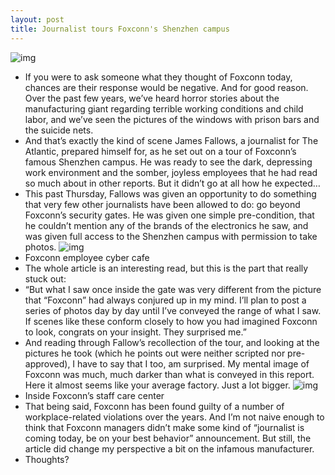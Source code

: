 ```yaml
---
layout: post
title: Journalist tours Foxconn's Shenzhen campus
---
```

![img](http://media.idownloadblog.com/wp-content/uploads/2012/10/Foxconn4-thumb-620x401-102212-e1375086956678.png)
* If you were to ask someone what they thought of Foxconn today, chances are their response would be negative. And for good reason. Over the past few years, we’ve heard horror stories about the manufacturing giant regarding terrible working conditions and child labor, and we’ve seen the pictures of the windows with prison bars and the suicide nets.
* And that’s exactly the kind of scene James Fallows, a journalist for The Atlantic, prepared himself for, as he set out on a tour of Foxconn’s famous Shenzhen campus. He was ready to see the dark, depressing work environment and the somber, joyless employees that he had read so much about in other reports. But it didn’t go at all how he expected…
* This past Thursday, Fallows was given an opportunity to do something that very few other journalists have been allowed to do: go beyond Foxconn’s security gates. He was given one simple pre-condition, that he couldn’t mention any of the brands of the electronics he saw, and was given full access to the Shenzhen campus with permission to take photos.
![img](http://media.idownloadblog.com/wp-content/uploads/2012/10/FoxConn1-thumb-620x322-102216.png)
* Foxconn employee cyber cafe
* The whole article is an interesting read, but this is the part that really stuck out:
* “But what I saw once inside the gate was very different from the picture that “Foxconn” had always conjured up in my mind. I’ll plan to post a series of photos day by day until I’ve conveyed the range of what I saw. If scenes like these conform closely to how you had imagined Foxconn to look, congrats on your insight. They surprised me.”
* And reading through Fallow’s recollection of the tour, and looking at the pictures he took (which he points out were neither scripted nor pre-approved), I have to say that I too, am surprised. My mental image of Foxconn was much, much darker than what is conveyed in this report. Here it almost seems like your average factory. Just a lot bigger.
![img](http://media.idownloadblog.com/wp-content/uploads/2012/10/Foxconn9-thumb-1000x750-102220-thumb-620x465-102221-e1350732496475.jpg)
* Inside Foxconn’s staff care center
* That being said, Foxconn has been found guilty of a number of workplace-related violations over the years. And I’m not naive enough to think that Foxconn managers didn’t make some kind of “journalist is coming today, be on your best behavior” announcement. But still, the article did change my perspective a bit on the infamous manufacturer.
* Thoughts?

